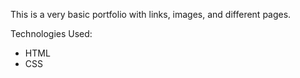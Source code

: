 This is a very basic portfolio with links, images, and different pages.

Technologies Used:
  - HTML
  - CSS
